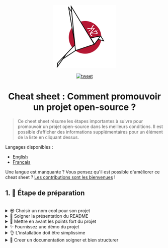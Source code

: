<p align="center">
    <img alt="oss image" src="./imgs/zoss-logo.svg" height="200px" width="200px">
</p>

<p align="center">
  <a href="https://twitter.com/intent/tweet?text=How%20to%20promote%20your%20open-source%20projects&url=https://github.com/zenika-open-source/open-source-promotion-cheat-sheet&hashtags=OpenSource,CheatSheet">
    <img alt="tweet" src="https://img.shields.io/twitter/url/https/twitter?label=Share%20on%20twitter&style=social" target="_blank" />
  </a>
</p>

<h1 align="center">Cheat sheet : Comment promouvoir un projet open-source ?</h1>

> Ce cheet sheet résume les étapes importantes à suivre pour promouvoir un projet open-source dans les meilleurs conditions. Il est possible d’afficher des informations supplémentaires pour un élément de la liste en cliquant dessus.

Langages disponibles :

- [English](./README.md)
- [Français](./README-fr.md)

Une langue est manquante ? Vous pensez qu'il est possible d'améliorer ce cheat sheet ? [Les contributions sont les bienvenues](./CONTRIBUTING.md) !

## 1. 🎢 Étape de préparation

<br />

<details>
<summary>😎 Choisir un nom cool pour son projet</summary>
<p>

> Choisissez un nom que vos visiteurs pourront facilement retenir.

</p>
</details>

<details>
<summary>💅 Soigner la présentation du README</summary>
<p>

> Le README est la première choses que les visiteurs verront sur la page de votre projet. Travaillez la présentation pour qu'elle soit simple, jolie et agréable à lire. [Vous trouverez des exemples de README soignés ici.](https://github.com/matiassingers/awesome-readme)

</p>
</details>

<details>
<summary>💪 Mettre en avant les points fort du projet</summary>
<p>

> Identifiez les points forts de votre projet et mettez les en avant de manière à ce que ce soit la première chose que voient vos visiteurs.

</p>
</details>

<details>
<summary>✨ Fournissez une démo du projet</summary>
<p>

> Vos visiteurs voudront rapidement comprendre les tenants et aboutissements de votre projet. Comment ça fonctionne et comment l'utiliser. Fournir une démo est une excellente manière de satisfaire vos visiteurs. La démo peut être sous forme :
>
> - d'un GIF demontrant comment le projet fonctionne
> - d'un lien vers un démo en ligne

</p>
</details>

<details>
<summary>👌 L'installation doit être simplissime</summary>
<p>

> Vous perdrez probablement vos visiteurs si votre projet n'est pas simple à installer.

</p>
</details>

<details>
<summary>📘 Creer un documentation soigner et bien structurer</summary>
<p>

> Creating a good documentation is probably the most important step. If you have a small documentation, you can include it within your README. Otherwise, you should probably host it in a separate website. Some open-source projects like [vuepress](https://v1.vuepress.vuejs.org) helps you creating clean documentations in a simple way.

> Creer un bonne documentation est probablement l'étape la plus importante. Si vous avez une petite documentation il vous sera possible de l'inclure dans votre README. Si celle-ci est volumineuse, le mieux sera de l'extraire vers une application web séparée. Certain projets open source comme [vuepress](https://v1.vuepress.vuejs.org) peuvent vous aider à très vite créer un documentation propre et efficace.

 </p>
</details>

<br />
